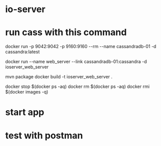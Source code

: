 # io-server

# run cass with this command
docker run -p 9042:9042 -p 9160:9160 --rm --name cassandradb-01 -d cassandra:latest

docker run --name web_server --link cassandradb-01:cassandra -d ioserver_web_server   

mvn package
docker build -t ioserver_web_server .


docker stop $(docker ps -aq) 
docker rm $(docker ps -aq)
docker rmi $(docker images -q)

# start app
# test with postman

